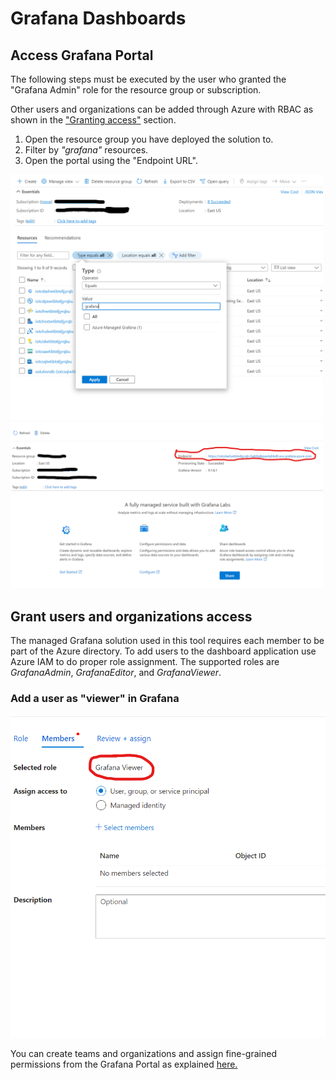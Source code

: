 # Grafana Dashboards

## Access Grafana Portal
The following steps must be executed by the user who granted the "Grafana Admin" role for the resource group or subscription.

Other users and organizations can be added through Azure with RBAC as shown in the ["Granting access"](#grant-users-and-organizations-access) section.

1. Open the resource group you have deployed the solution to.
2. Filter by _"grafana"_ resources.
3. Open the portal using the "Endpoint URL".

<img src='../media/grafana_rg.png' width='500rem'/>
<img src='../media/grafana_endpoint.png' width='500rem'/>

## Grant users and organizations access
The managed Grafana solution used in this tool requires each member to be part of the Azure directory. To add users to the dashboard application use Azure IAM to do proper role assignment. The supported roles are _GrafanaAdmin_, _GrafanaEditor_, and _GrafanaViewer_.

### Add a user as "viewer" in Grafana
<img src='../media/add_viewer.png'/>

You can create teams and organizations and assign fine-grained permissions from the Grafana Portal as explained [here.](https://grafana.com/docs/grafana/latest/administration/user-management/)